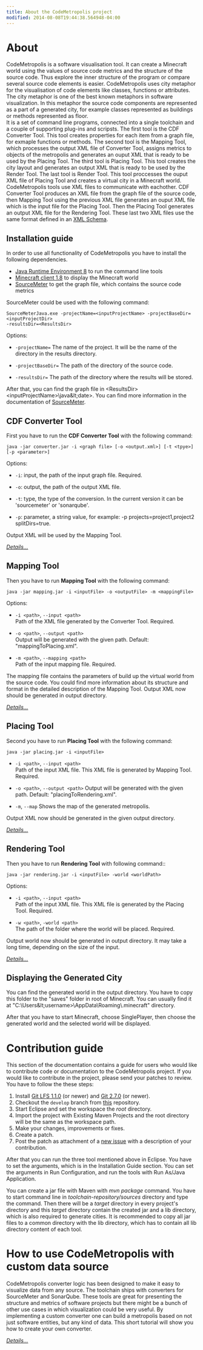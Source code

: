 ```yaml
---
title: About the CodeMetropolis project
modified: 2014-08-08T19:44:38.564948-04:00
---
```


# About

CodeMetropolis is a software visualisation tool. It can create a Minecraft world using the values of source code metrics and the structure of the source code. Thus explore the inner structure of the program or compare several source code elements is easier. CodeMetropolis uses city metaphor for the visualisation of code elements like classes, functions or attributes. The city metaphor is one of the best known metaphors in software visualization. In this metaphor the source code components are represented as a part of a generated city, for example classes represented as buildings or methods represented as floor.  
It is a set of command line programs, connected into a single toolchain and a couple of supporting plug-ins and scripsts. The first tool is the CDF Converter Tool. This tool creates properties for each item from a graph file, for exmaple functions or methods. The second tool is the Mapping Tool, which processes the output XML file of Converter Tool, assigns metrics to objects of the metropolis and generates an ouput XML that is ready to be used by the Placing Tool. The third tool is Placing Tool. This tool creates the city layout and generates an output XML that is ready to be used by the Render Tool. The last tool is Render Tool. This tool proccesses the ouput XML file of Placing Tool and creates a virtual city in a Minecraft world.  
CodeMetropolis tools use XML files to communicate with eachother. CDF Converter Tool produces an XML file from the graph file of the source code, then Mapping Tool using the previous XML file generates an ouput XML file which is the input file for the Placing Tool. Then the Placing Tool generates an output XML file for the Rendering Tool. These last two XML files use the same format defined in an [XML Schema][ixmlf].

## Installation guide

In order to use all functionality of CodeMetropolis you have to install the following dependencies.

- [Java Runtime Environment 8][java] to run the command line tools
- [Minecraft client 1.8][mc] to display the Minecraft world
- [SourceMeter][sm] to get the graph file, which contains the source code metrics

SourceMeter could be used with the following command:

`SourceMeterJava.exe -projectName=<inputProjectName> -projectBaseDir=<inputProjectDir>`  
 `-resultsDir=<ResultsDir>`

Options:

- `-projectName=`
  The name of the project. It will be the name of the directory in the results directory.

- `-projectBaseDir=`
  The path of the directory of the source code.

- `-resultsDir=`
  The path of the directory where the results will be stored.

After that, you can find the graph file in &lt;ResultsDir>&lt;inputProjectName>\java\&lt;date>. You can find more information in the documentation of [SourceMeter][sm].

## CDF Converter Tool

First you have to run the **CDF Converter Tool** with the following command:

`java -jar converter.jar -i <graph file> [-o <output.xml>] [-t <tpye>] [-p <parameter>]`

Options:

- `-i`: input, the path of the input graph file. Required.

- `-o`: output, the path of the output XML file.

- `-t`: type, the type of the conversion. In the current version it can be 'sourcemeter' or 'sonarqube'.

- `-p`: parameter, a string value, for example: -p projects=project1,project2 splitDirs=true.

Output XML will be used by the Mapping Tool.

[_Details..._][ct]

## Mapping Tool

Then you have to run **Mapping Tool** with the following command:

`java -jar mapping.jar -i <inputFile> -o <outputFile> -m <mappingFile>`

Options:

- `-i <path>`, `--input <path>`  
  Path of the XML file generated by the Converter Tool. Required.

- `-o <path>`, `--output <path>`  
  Output will be generated with the given path. Default: "mappingToPlacing.xml".

- `-m <path>`, `--mapping <path>`  
  Path of the input mapping file. Required.

The mapping file contains the parameters of build up the virtual world from the source code. You could find more information about its structure and format in the detailed description of the Mapping Tool. Output XML now should be generated in output directory.

[_Details..._][mt]

## Placing Tool

Second you have to run **Placing Tool** with the following command:

`java -jar placing.jar -i <inputFile>`

- `-i <path>`, `--input <path>`  
  Path of the input XML file. This XML file is generated by Mapping Tool. Required.

- `-o <path>`, `--output <path>`
  Output will be generated with the given path. Default: "placingToRendering.xml".

- `-m`, `--map`
  Shows the map of the generated metropolis.

Output XML now should be generated in the given output directory.

[_Details..._][pt]

## Rendering Tool

Then you have to run **Rendering Tool** with following command::

`java -jar rendering.jar -i <inputFile> -world <worldPath>`

Options:

- `-i <path>`, `--input <path>`  
  Path of the input XML file. This XML file is generated by the Placing Tool. Required.

- `-w <path>`, `-world <path>`  
  The path of the folder where the world will be placed. Required.

Output world now should be generated in output directory. It may take a long time, depending on the size of the input.

[_Details..._][rt]

## Displaying the Generated City

You can find the generated world in the output directory. You have to copy this folder to the "saves" folder in root of Minecraft. You can usually find it at "C:\Users\&lt;username>\AppData\Roaming\\.minecraft\" directory.

After that you have to start Minecraft, choose SinglePlayer, then choose the generated world and the selected world will be displayed.

# Contribution guide

This section of the documentation contains a guide for users who would like to contribute code or documentation to the CodeMetropolis project. If you would like to contribute in the project, please send your patches to review.
You have to follow the these steps:

1. Install [Git LFS 1.1.0](https://git-lfs.github.com/) (or newer) and [Git 2.7.0](https://git-scm.com/) (or newer).
1. Checkout the `develop` branch from [this](https://github.com/codemetropolis/CodeMetropolis) repository.
1. Start Eclipse and set the workspace the _root_ directory.
1. Import the project with Existing Maven Projects and the root directory will be the same as the workspace path.
1. Make your changes, improvements or fixes.
1. Create a patch.
1. Post the patch as attachment of a [new issue](https://github.com/codemetropolis/CodeMetropolis/issues/new) with a description of your contribution.

After that you can run the three tool mentioned above in Eclipse. You have to set the arguments, which is in the Installation Guide section. You can set the arguments in Run Configuration, and run the tools with Run As/Java Application.

You can create a jar file with Maven with _mvn package_ command. You have to start command line in _toolchain-repository/sources_ directory and type the command. Then there will be a _target_ directory in every project's directory and this _target_ directory contain the created jar and a lib directory, which is also required to generate cities. It is recommended to copy all jar files to a common directory with the lib directory, which has to contain all lib directory content of each tool.

# How to use CodeMetropolis with custom data source

CodeMetropolis converter logic has been designed to make it easy to visualize data from any source. The toolchain ships with converters for SourceMeter and SonarQube. These tools are great for presenting the structure and metrics of software projects but there might be a bunch of other use cases in which visualization could be very useful. By implementing a custom converter one can build a metropolis based on not just software entities, but any kind of data. This short tutorial will show you how to create your own converter.

[_Details..._][cc]

[sm]: https://www.sourcemeter.com/
[java]: http://www.oracle.com/technetwork/java/javase/downloads/jre8-downloads-2133155.html
[mc]: https://minecraft.net/download
[mt]: toolchain/mapping.md
[pt]: toolchain/placing.md
[rt]: toolchain/rendering.md
[ct]: toolchain/converter.md
[cc]: custom.md
[ixmlf]: toolchain/interXMLformat.md
